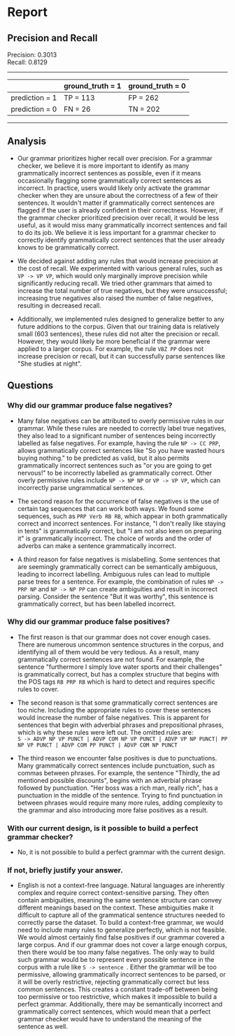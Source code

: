 # Report

## Precision and Recall

Precision: 0.3013 \
Recall: 0.8129

---

|                | ground_truth = 1 | ground_truth = 0 |
| -------------- | ---------------- | ---------------- |
| prediction = 1 | TP = 113         | FP = 262         |
| prediction = 0 | FN = 26          | TN = 202         |

---

## Analysis

- Our grammar prioritizes higher recall over precision. For a grammar checker, we believe it is more important to identify as many grammatically incorrect sentences as possible, even if it means occasionally flagging some grammatically correct sentences as incorrect. In practice, users would likely only activate the grammar checker when they are unsure about the correctness of a few of their sentences. It wouldn't matter if grammatically correct sentences are flagged if the user is already confident in their correctness. However, if the grammar checker prioritized precision over recall, it would be less useful, as it would miss many grammatically incorrect sentences and fail to do its job. We believe it is less important for a grammar checker to correctly identify grammatically correct sentences that the user already knows to be grammatically correct.

- We decided against adding any rules that would increase precision at the cost of recall. We experimented with various general rules, such as `VP -> VP VP`, which would only marginally improve precision while significantly reducing recall. We tried other grammars that aimed to increase the total number of true negatives, but they were unsuccessful; increasing true negatives also raised the number of false negatives, resulting in decreased recall.

- Additionally, we implemented rules designed to generalize better to any future additions to the corpus. Given that our training data is relatively small (603 sentences), these rules did not alter the precision or recall. However, they would likely be more beneficial if the grammar were applied to a larger corpus. For example, the rule `VBZ PP` does not increase precision or recall, but it can successfully parse sentences like "She studies at night". 

## Questions

### Why did our grammar produce false negatives?

- Many false negatives can be attributed to overly permissive rules in our grammar. While these rules are needed to correctly label true negatives, they also lead to a significant number of sentences being incorrectly labelled as false negatives.
For example, having the rule `NP -> CC PRP`, allows grammatically correct sentences like "So you have wasted hours buying nothing." to be predicted as valid, but it also permits grammatically incorrect sentences such as "or you are going to get nervous!" to be incorrectly labelled as grammatically correct. Other overly permissive rules include `NP -> NP NP` or `VP -> VP VP`, which can incorrectly parse ungrammatical sentences.

- The second reason for the occurrence of false negatives is the use of certain tag sequences that can work both ways. We found some sequences, such as `PRP Verb RB RB`, which appear in both grammatically correct and incorrect sentences. For instance, "I don't really like staying in tents" is grammatically correct, but "I am not also keen on preparing it" is grammatically incorrect. The choice of words and the order of adverbs can make a sentence grammatically incorrect.

- A third reason for false negatives is mislabelling. Some sentences that are seemingly grammatically correct can be semantically ambiguous, leading to incorrect labelling. Ambiguous rules can lead to multiple parse trees for a sentence. For example, the combination of rules `NP -> PRP NP` and `NP -> NP PP` can create ambiguities and result in incorrect parsing. Consider the sentence "But it was worthy", this sentence is grammatically correct, but has been labelled incorrect.

### Why did our grammar produce false positives?

- The first reason is that our grammar does not cover enough cases. There are numerous uncommon sentence structures in the corpus, and identifying all of them would be very tedious. As a result, many grammatically correct sentences are not found. For example, the 
sentence "furthermore I simply love water sports and their challenges" is grammatically correct, but has a complex structure that begins with the POS tags `RB PRP RB` which is hard to detect and requires specific rules to cover.

- The second reason is that some grammatically correct sentences are too niche. Including the appropriate rules to cover these sentences would increase the number of false negatives. This is apparent for sentences that begin with adverbial phrases and prepositional phrases, which is why these rules were left out. The omitted rules are: \
`S -> ADVP NP VP PUNCT | ADVP COM NP VP PUNCT | ADVP VP NP PUNCT| PP NP VP PUNCT | ADVP COM PP PUNCT | ADVP COM NP PUNCT` 

- The third reason we encounter false positives is due to punctuations. Many grammatically correct sentences include punctuation, such as commas between phrases. For example, the sentence "Thirdly, the ad mentioned possible discounts", begins with an adverbial phrase followed by punctuation. "Her boss was a rich man, really rich", has a punctuation in the middle of the sentence. Trying to find punctuation in between phrases would require many more rules, adding complexity to the grammar and also introducing more false positives as a result. 

### With our current design, is it possible to build a perfect grammar checker?

- No, it is not possible to build a perfect grammar with the current design.

### If not, briefly justify your answer.

- English is not a context-free language. Natural languages are inherently complex and require correct context-sensitive parsing. They often contain ambiguities, meaning the same sentence structure can convey different meanings based on the context. These ambiguities make it difficult to capture all of the grammatical sentence structures needed to correctly parse the dataset. To build a context-free grammar, we would need to include many rules to generalize perfectly, which is not feasible. We would almost certainly find false positives if our grammar covered a large corpus. And if our grammar does not cover a large enough corpus, then there would be too many false negatives. The only way to build such grammar would be to represent every possible sentence in the corpus with a rule like  `S -> sentence `. Either the grammar will be too permissive, allowing grammatically incorrect sentences to be parsed, or it will be overly restrictive, rejecting grammatically correct but less common sentences. This creates a constant trade-off between being too permissive or too restrictive, which makes it impossible to build a perfect grammar. Additionally, there may be semantically incorrect and grammatically correct sentences, which would mean that a perfect grammar checker would have to understand the meaning of the sentence as well.

